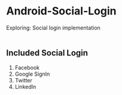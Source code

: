 # Android-Social-Login
Exploring: Social login implementation <br> <br>

## Included Social Login

1. Facebook
2. Google SignIn
3. Twitter
4. LinkedIn

